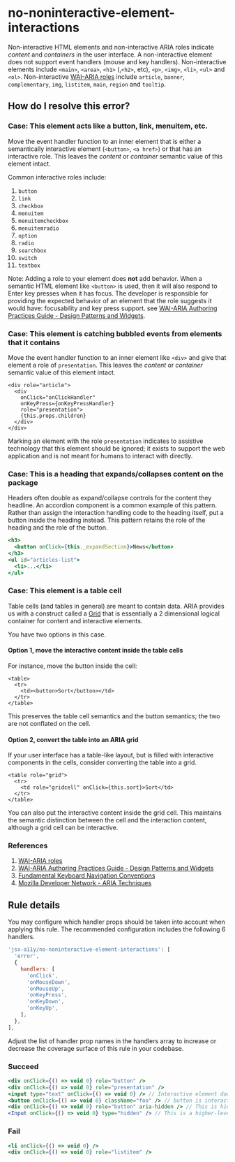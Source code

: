# no-noninteractive-element-interactions

Non-interactive HTML elements and non-interactive ARIA roles indicate _content_ and _containers_ in the user interface. A non-interactive element does not support event handlers (mouse and key handlers). Non-interactive elements include `<main>`, `<area>`, `<h1>` (,`<h2>`, etc), `<p>`, `<img>`, `<li>`, `<ul>` and `<ol>`. Non-interactive [WAI-ARIA roles](https://www.w3.org/TR/wai-aria-1.1/#usage_intro) include `article`, `banner`, `complementary`, `img`, `listitem`, `main`, `region` and `tooltip`.

## How do I resolve this error?

### Case: This element acts like a button, link, menuitem, etc.

Move the event handler function to an inner element that is either a semantically interactive element (`<button>`, `<a href>`) or that has an interactive role. This leaves the _content_ or _container_ semantic value of this element intact.

Common interactive roles include:

  1. `button`
  1. `link`
  1. `checkbox`
  1. `menuitem`
  1. `menuitemcheckbox`
  1. `menuitemradio`
  1. `option`
  1. `radio`
  1. `searchbox`
  1. `switch`
  1. `textbox`

Note: Adding a role to your element does **not** add behavior. When a semantic HTML element like `<button>` is used, then it will also respond to Enter key presses when it has focus. The developer is responsible for providing the expected behavior of an element that the role suggests it would have: focusability and key press support.
see [WAI-ARIA Authoring Practices Guide - Design Patterns and Widgets](https://www.w3.org/TR/wai-aria-practices-1.1/#aria_ex).

### Case: This element is catching bubbled events from elements that it contains

Move the event handler function to an inner element like `<div>` and give that element a role of `presentation`. This leaves the _content_ or _container_ semantic value of this element intact.

```
<div role="article">
  <div
    onClick="onClickHandler"
    onKeyPress={onKeyPressHandler}
    role="presentation">
    {this.props.children}
  </div>
</div>
```

Marking an element with the role `presentation` indicates to assistive technology that this element should be ignored; it exists to support the web application and is not meant for humans to interact with directly.

### Case: This is a heading that expands/collapses content on the package

Headers often double as expand/collapse controls for the content they headline. An accordion component is a common example of this pattern. Rather than assign the interaction handling code to the heading itself, put a button inside the heading instead. This pattern retains the role of the heading and the role of the button.

```jsx
<h3>
  <button onClick={this._expandSection}>News</button>
</h3>
<ul id="articles-list">
  <li>...</li>
</ul>
```

### Case: This element is a table cell

Table cells (and tables in general) are meant to contain data. ARIA provides us with a construct called a [Grid](http://w3c.github.io/aria-practices/#grid) that is essentially a 2 dimensional logical container for content and interactive elements.

You have two options in this case.

#### Option 1, move the interactive content inside the table cells

For instance, move the button inside the cell:

```
<table>
  <tr>
    <td><button>Sort</button></td>
  </tr>
</table>
```

This preserves the table cell semantics and the button semantics; the two are not conflated on the cell.

#### Option 2, convert the table into an ARIA grid

If your user interface has a table-like layout, but is filled with interactive components in the cells, consider converting the table into a grid.

```
<table role="grid">
  <tr>
    <td role="gridcell" onClick={this.sort}>Sort</td>
  </tr>
</table>
```

You can also put the interactive content inside the grid cell. This maintains the semantic distinction between the cell and the interaction content, although a grid cell can be interactive.

### References

  1. [WAI-ARIA roles](https://www.w3.org/TR/wai-aria-1.1/#usage_intro)
  1. [WAI-ARIA Authoring Practices Guide - Design Patterns and Widgets](https://www.w3.org/TR/wai-aria-practices-1.1/#aria_ex)
  1. [Fundamental Keyboard Navigation Conventions](https://www.w3.org/TR/wai-aria-practices-1.1/#kbd_generalnav)
  1. [Mozilla Developer Network - ARIA Techniques](https://developer.mozilla.org/en-US/docs/Web/Accessibility/ARIA/ARIA_Techniques/Using_the_button_role#Keyboard_and_focus)

## Rule details

You may configure which handler props should be taken into account when applying this rule. The recommended configuration includes the following 6 handlers.

```javascript
'jsx-a11y/no-noninteractive-element-interactions': [
  'error',
  {
    handlers: [
      'onClick',
      'onMouseDown',
      'onMouseUp',
      'onKeyPress',
      'onKeyDown',
      'onKeyUp',
    ],
  },
],
```

Adjust the list of handler prop names in the handlers array to increase or decrease the coverage surface of this rule in your codebase.

### Succeed
```jsx
<div onClick={() => void 0} role="button" />
<div onClick={() => void 0} role="presentation" />
<input type="text" onClick={() => void 0} /> // Interactive element does not require role.
<button onClick={() => void 0} className="foo" /> // button is interactive.
<div onClick={() => void 0} role="button" aria-hidden /> // This is hidden from screenreader.
<Input onClick={() => void 0} type="hidden" /> // This is a higher-level DOM component
```

### Fail
```jsx
<li onClick={() => void 0} />
<div onClick={() => void 0} role="listitem" />
```
